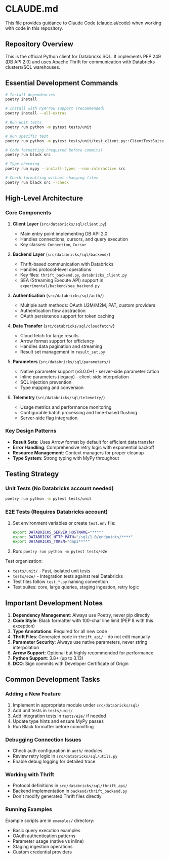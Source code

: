 # CLAUDE.md

This file provides guidance to Claude Code (claude.ai/code) when working with code in this repository.

## Repository Overview

This is the official Python client for Databricks SQL. It implements PEP 249 (DB API 2.0) and uses Apache Thrift for communication with Databricks clusters/SQL warehouses.

## Essential Development Commands

```bash
# Install dependencies
poetry install

# Install with PyArrow support (recommended)
poetry install --all-extras

# Run unit tests
poetry run python -m pytest tests/unit

# Run specific test
poetry run python -m pytest tests/unit/test_client.py::ClientTestSuite::test_method_name

# Code formatting (required before commits)
poetry run black src

# Type checking
poetry run mypy --install-types --non-interactive src

# Check formatting without changing files
poetry run black src --check
```

## High-Level Architecture

### Core Components

1. **Client Layer** (`src/databricks/sql/client.py`)
   - Main entry point implementing DB API 2.0
   - Handles connections, cursors, and query execution
   - Key classes: `Connection`, `Cursor`

2. **Backend Layer** (`src/databricks/sql/backend/`)
   - Thrift-based communication with Databricks
   - Handles protocol-level operations
   - Key files: `thrift_backend.py`, `databricks_client.py`
   - SEA (Streaming Execute API) support in `experimental/backend/sea_backend.py`

3. **Authentication** (`src/databricks/sql/auth/`)
   - Multiple auth methods: OAuth U2M/M2M, PAT, custom providers
   - Authentication flow abstraction
   - OAuth persistence support for token caching

4. **Data Transfer** (`src/databricks/sql/cloudfetch/`)
   - Cloud fetch for large results
   - Arrow format support for efficiency
   - Handles data pagination and streaming
   - Result set management in `result_set.py`

5. **Parameters** (`src/databricks/sql/parameters/`)
   - Native parameter support (v3.0.0+) - server-side parameterization
   - Inline parameters (legacy) - client-side interpolation
   - SQL injection prevention
   - Type mapping and conversion

6. **Telemetry** (`src/databricks/sql/telemetry/`)
   - Usage metrics and performance monitoring
   - Configurable batch processing and time-based flushing
   - Server-side flag integration

### Key Design Patterns

- **Result Sets**: Uses Arrow format by default for efficient data transfer
- **Error Handling**: Comprehensive retry logic with exponential backoff
- **Resource Management**: Context managers for proper cleanup
- **Type System**: Strong typing with MyPy throughout

## Testing Strategy

### Unit Tests (No Databricks account needed)
```bash
poetry run python -m pytest tests/unit
```

### E2E Tests (Requires Databricks account)
1. Set environment variables or create `test.env` file:
   ```bash
   export DATABRICKS_SERVER_HOSTNAME="****"
   export DATABRICKS_HTTP_PATH="/sql/1.0/endpoints/****"
   export DATABRICKS_TOKEN="dapi****"
   ```
2. Run: `poetry run python -m pytest tests/e2e`

Test organization:
- `tests/unit/` - Fast, isolated unit tests
- `tests/e2e/` - Integration tests against real Databricks
- Test files follow `test_*.py` naming convention
- Test suites: core, large queries, staging ingestion, retry logic

## Important Development Notes

1. **Dependency Management**: Always use Poetry, never pip directly
2. **Code Style**: Black formatter with 100-char line limit (PEP 8 with this exception)
3. **Type Annotations**: Required for all new code
4. **Thrift Files**: Generated code in `thrift_api/` - do not edit manually
5. **Parameter Security**: Always use native parameters, never string interpolation
6. **Arrow Support**: Optional but highly recommended for performance
7. **Python Support**: 3.8+ (up to 3.13)
8. **DCO**: Sign commits with Developer Certificate of Origin

## Common Development Tasks

### Adding a New Feature
1. Implement in appropriate module under `src/databricks/sql/`
2. Add unit tests in `tests/unit/`
3. Add integration tests in `tests/e2e/` if needed
4. Update type hints and ensure MyPy passes
5. Run Black formatter before committing

### Debugging Connection Issues
- Check auth configuration in `auth/` modules
- Review retry logic in `src/databricks/sql/utils.py`
- Enable debug logging for detailed trace

### Working with Thrift
- Protocol definitions in `src/databricks/sql/thrift_api/`
- Backend implementation in `backend/thrift_backend.py`
- Don't modify generated Thrift files directly

### Running Examples
Example scripts are in `examples/` directory:
- Basic query execution examples
- OAuth authentication patterns
- Parameter usage (native vs inline)
- Staging ingestion operations
- Custom credential providers